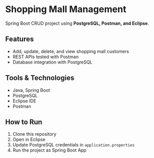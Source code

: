 # Shopping Mall Management

Spring Boot CRUD project using **PostgreSQL, Postman, and Eclipse**.

## Features
- Add, update, delete, and view shopping mall customers
- REST APIs tested with Postman
- Database integration with PostgreSQL

## Tools & Technologies
- Java, Spring Boot
- PostgreSQL
- Eclipse IDE
- Postman

## How to Run
1. Clone this repository  
2. Open in Eclipse  
3. Update PostgreSQL credentials in `application.properties`  
4. Run the project as Spring Boot App  
